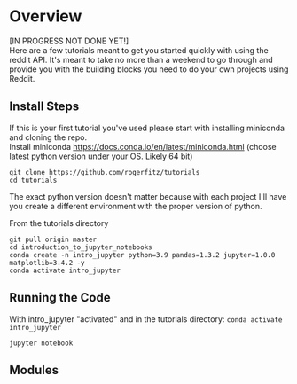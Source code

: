 # Overview
[IN PROGRESS NOT DONE YET!]  
Here are a few tutorials meant to get you started quickly with using the reddit API. It's meant to take no more than a weekend to go through and provide you with the building blocks you need to do your own projects using Reddit.
## Install Steps
If this is your first tutorial you've used please start with installing miniconda and cloning the repo.  
Install miniconda https://docs.conda.io/en/latest/miniconda.html (choose latest python version under your OS. Likely 64 bit)
```
git clone https://github.com/rogerfitz/tutorials
cd tutorials
```
The exact python version doesn't matter because with each project I'll have you create a different environment with the proper version of python.

From the tutorials directory
```
git pull origin master
cd introduction_to_jupyter_notebooks
conda create -n intro_jupyter python=3.9 pandas=1.3.2 jupyter=1.0.0 matplotlib=3.4.2 -y
conda activate intro_jupyter
```

## Running the Code
With intro_jupyter "activated" and in the tutorials directory: `conda activate intro_jupyter`
```
jupyter notebook
```

## Modules

